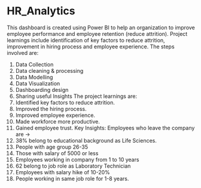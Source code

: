 # HR_Analytics
This dashboard is created using Power BI to help an organization to improve employee performance and employee retention (reduce attrition). Project learnings include identification of key factors to reduce attrition, improvement in hiring process and employee experience.
The steps involved are:
1. Data Collection
2. Data cleaning & processing
3. Data Modelling
4. Data Visualization
5. Dashboarding design
6. Sharing useful Insights
The project learnings are:
1. Identified key factors to reduce attrition.
2. Improved the hiring process.
3. Improved employee experience.
4. Made workforce more productive.
5. Gained employee trust.
Key Insights:
Employees who leave the company are ->
1. 38% belong to educational background as Life Sciences.
2. People with age group 26-35
3. Those with salary of 5000 or less
4. Employees working in company from 1 to 10 years
5. 62 belong to job role as Laboratory Technician
6. Employees with salary hike of 10-20%
7. People working in same job role for 1-8 years.

